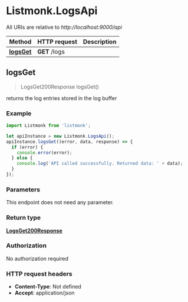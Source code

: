 # Listmonk.LogsApi

All URIs are relative to *http://localhost:9000/api*

Method | HTTP request | Description
------------- | ------------- | -------------
[**logsGet**](LogsApi.md#logsGet) | **GET** /logs | 



## logsGet

> LogsGet200Response logsGet()



returns the log entries stored in the log buffer

### Example

```javascript
import Listmonk from 'listmonk';

let apiInstance = new Listmonk.LogsApi();
apiInstance.logsGet((error, data, response) => {
  if (error) {
    console.error(error);
  } else {
    console.log('API called successfully. Returned data: ' + data);
  }
});
```

### Parameters

This endpoint does not need any parameter.

### Return type

[**LogsGet200Response**](LogsGet200Response.md)

### Authorization

No authorization required

### HTTP request headers

- **Content-Type**: Not defined
- **Accept**: application/json

